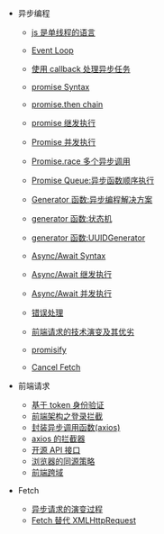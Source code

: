- 异步编程

  - [js 是单线程的语言](Fetch/Single-thread.md)
  - [Event Loop](Fetch/EventLoop.md)
  - [使用 callback 处理异步任务](Fetch/callback.md)
  - [promise Syntax](Fetch/promise-Syntax.md)
  - [promise.then chain](Fetch/promise-chain.md)
  - [promise 继发执行](Fetch/Promise-Secondary-exe.md)
  - [Promise 并发执行](Fetch/Promise-Concurrent-exe.md)
  - [Promise.race 多个异步调用](Fetch/Promise-race.md)
  - [Promise Queue:异步函数顺序执行](Fetch/Promise-Queue.md)

  - [Generator 函数:异步编程解决方案](Fetch/Generator.md)
  - [generator 函数:状态机](Fetch/state-machine.md)
  - [generator 函数:UUIDGenerator](Fetch/UUIDGenerator.md)
  - [Async/Await Syntax](Fetch/Async-Await.md)
  - [Async/Await 继发执行](Fetch/Async-Await-Secondary-exe.md)
  - [Async/Await 并发执行](Fetch/Async-Await-Concurrent-exe.md)
  - [错误处理](Fetch/async-resolve-error.md)
  - [前端请求的技术演变及其优劣](Fetch/fe-request-evolution.md)
  - [promisify](Fetch/convert-callbacks-to-promises.md)
  - [Cancel Fetch](Fetch/how-to-cancel-a-fetch-request.md)

- 前端请求

  - [基于 token 身份验证](Fetch/token.md)
  - [前端架构之登录拦截](Fetch/axios-interceptor.md)
  - [封装异步调用函数(axios)](Fetch/asyn-axios.md)
  - [axios 的拦截器](Fetch/axios-interceptors.md)
  - [开源 API 接口](Fetch/open-api.md)
  - [浏览器的同源策略](Fetch/Same-origin_policy.md)
  - [前端跨域](Fetch/Cross-Domain.md)


- Fetch

  - [异步请求的演变过程](Fetch/Evolution-process.md)
  - [Fetch 替代 XMLHttpRequest](Fetch/fetch.md)
